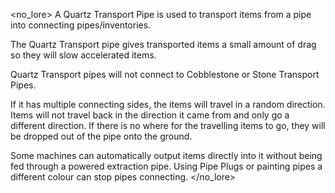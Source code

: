<no_lore>
A Quartz Transport Pipe is used to transport items from a pipe into connecting pipes/inventories.

The Quartz Transport pipe gives transported items a small amount of drag so they will slow accelerated items.

Quartz Transport pipes will not connect to Cobblestone or Stone Transport Pipes.

If it has multiple connecting sides, the items will travel in a random direction.
Items will not travel back in the direction it came from and only go a different direction.
If there is no where for the travelling items to go, they will be dropped out of the pipe onto the ground.

Some machines can automatically output items directly into it without being fed through a powered extraction pipe.
Using Pipe Plugs or painting pipes a different colour can stop pipes connecting.
</no_lore>
